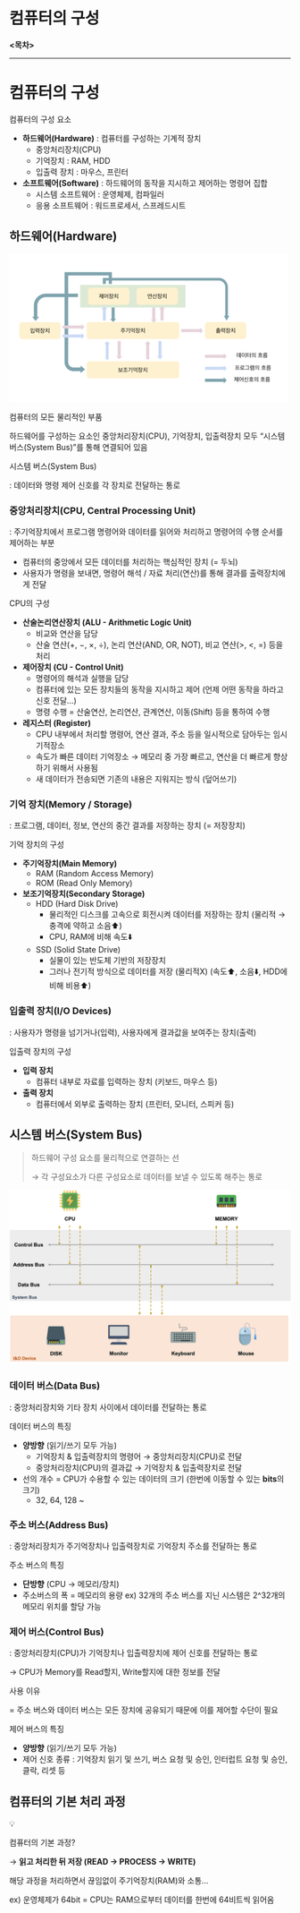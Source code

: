 # 컴퓨터의 구성

**<목차>**

---

# 컴퓨터의 구성

컴퓨터의 구성 요소

- **하드웨어(Hardware)** : 컴퓨터를 구성하는 기계적 장치
  - 중앙처리장치(CPU)
  - 기억장치 : RAM, HDD
  - 입출력 장치 : 마우스, 프린터
- **소프트웨어(Software)** : 하드웨어의 동작을 지시하고 제어하는 명령어 집합
  - 시스템 소프트웨어 : 운영체제, 컴파일러
  - 응용 소프트웨어 : 워드프로세서, 스프레드시트

## **하드웨어(Hardware)**

![image.png](assets/image.png)

컴퓨터의 모든 물리적인 부품

하드웨어를 구성하는 요소인 중앙처리장치(CPU), 기억장치, 입출력장치 모두 “시스템 버스(System Bus)”를 통해 연결되어 있음

시스템 버스(System Bus)

: 데이터와 명령 제어 신호를 각 장치로 전달하는 통로

### 중앙처리장치(CPU, Central Processing Unit)

: 주기억장치에서 프로그램 명령어와 데이터를 읽어와 처리하고 명령어의 수행 순서를 제어하는 부분

- 컴퓨터의 중앙에서 모든 데이터를 처리하는 핵심적인 장치 (= 두뇌)
- 사용자가 명령을 보내면, 명령어 해석 / 자료 처리(연산)를 통해 결과를 출력장치에게 전달

CPU의 구성

- **산술논리연산장치 (ALU - Arithmetic Logic Unit)**
  - 비교와 연산을 담당
  - 산술 연산(+, −, ×, ÷), 논리 연산(AND, OR, NOT), 비교 연산(>, <, =) 등을 처리
- **제어장치 (CU - Control Unit)**
  - 명령어의 해석과 실행을 담당
  - 컴퓨터에 있는 모든 장치들의 동작을 지시하고 제어 (언제 어떤 동작을 하라고 신호 전달…)
  - 명령 수행 = 산술연산, 논리연산, 관계연산, 이동(Shift) 등을 통하여 수행
- **레지스터 (Register)**
  - CPU 내부에서 처리할 명령어, 연산 결과, 주소 등을 일시적으로 담아두는 임시 기적장소
  - 속도가 빠른 데이터 기억장소
    → 메모리 중 가장 빠르고, 연산을 더 빠르게 향상하기 위해서 사용됨
  - 새 데이터가 전송되면 기존의 내용은 지워지는 방식 (덮어쓰기)

### 기억 장치(Memory / Storage)

: 프로그램, 데이터, 정보, 연산의 중간 결과를 저장하는 장치 (= 저장장치)

기억 장치의 구성

- **주기억장치(Main Memory)**
  - RAM (Random Access Memory)
  - ROM (Read Only Memory)
- **보조기억장치(Secondary Storage)**
  - HDD (Hard Disk Drive)
    - 물리적인 디스크를 고속으로 회전시켜 데이터를 저장하는 장치
      (물리적 → 충격에 약하고 소음⬆️)
    - CPU, RAM에 비해 속도⬇️
  - SSD (Solid State Drive)
    - 실물이 있는 반도체 기반의 저장장치
    - 그러나 전기적 방식으로 데이터를 저장 (물리적X)
      (속도⬆️, 소음⬇️, HDD에 비해 비용⬆️)

### 입출력 장치(I/O Devices)

: 사용자가 명령을 넘기거나(입력), 사용자에게 결과값을 보여주는 장치(출력)

입출력 장치의 구성

- **입력 장치**
  - 컴퓨터 내부로 자료를 입력하는 장치 (키보드, 마우스 등)
- **출력 장치**
  - 컴퓨터에서 외부로 출력하는 장치 (프린터, 모니터, 스피커 등)

## 시스템 버스(System Bus)

> 하드웨어 구성 요소를 물리적으로 연결하는 선
>
> → 각 구성요소가 다른 구성요소로 데이터를 보낼 수 있도록 해주는 통로

![image.png](assets/image%201.png)

### 데이터 버스(Data Bus)

: 중앙처리장치와 기타 장치 사이에서 데이터를 전달하는 통로

데이터 버스의 특징

- **양방향** (읽기/쓰기 모두 가능)
  - 기억장치 & 입출력장치의 명령어 → 중앙처리장치(CPU)로 전달
  - 중앙처리장치(CPU)의 결과값 → 기억장치 & 입출력장치로 전달
- 선의 개수 = CPU가 수용할 수 있는 데이터의 크기 (한번에 이동할 수 있는 **bits**의 크기)
  - 32, 64, 128 ~

### 주소 버스(Address Bus)

: 중앙처리장치가 주기억장치나 입출력장치로 기억장치 주소를 전달하는 통로

주소 버스의 특징

- **단방향** (CPU → 메모리/장치)
- 주소버스의 폭 = 메모리의 용량
  ex) 32개의 주소 버스를 지닌 시스템은 2^32개의 메모리 위치를 할당 가능

### 제어 버스(Control Bus)

: 중앙처리장치(CPU)가 기억장치나 입출력장치에 제어 신호를 전달하는 통로

→ CPU가 Memory를 Read할지, Write할지에 대한 정보를 전달

사용 이유

= 주소 버스와 데이터 버스는 모든 장치에 공유되기 때문에 이를 제어할 수단이 필요

제어 버스의 특징

- **양방향** (읽기/쓰기 모두 가능)
- 제어 신호 종류 : 기억장치 읽기 및 쓰기, 버스 요청 및 승인, 인터럽트 요청 및 승인, 클락, 리셋 등

## 컴퓨터의 기본 처리 과정

<aside>
💡

컴퓨터의 기본 과정?

→ **읽고 처리한 뒤 저장 (READ → PROCESS → WRITE)**

</aside>

해당 과정을 처리하면서 끊임없이 주기억장치(RAM)와 소통…

ex) 운영체제가 64bit = CPU는 RAM으로부터 데이터를 한번에 64비트씩 읽어옴
